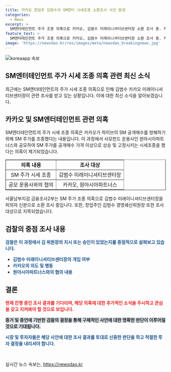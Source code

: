 ```yaml
---
title: 카카오 창업주 김범수의 SM엔터 시세조종 소환조사 사건 발생
categories:
  - News
excerpt: >
  SM엔터테인먼트 주가 조종 의혹으로 카카오, 김범수 미래이니셔티브센터장 소환 조사 중. 카카오는 SM 공개매수 방해를 위해 시세 조종 의혹. 검찰, 김범수의 관여 여부 중점 조사 중.
feature_text: >
  SM엔터테인먼트 주가 조종 의혹으로 카카오, 김범수 미래이니셔티브센터장 소환 조사 중. 카카오는 SM 공개매수 방해를 위해 시세 조종 의혹. 검찰, 김범수의 관여 여부 중점 조사 중.
image: 'https://newsdao.kr/res/images/meta/newsdao_breakingnews.jpg'
---
```


<p><img src="https://newsdao.kr/res/images/meta/newsdao_breakingnews.jpg" alt="koreaapp 속보" /></p>

<h2>SM엔터테인먼트 주가 시세 조종 의혹 관련 최신 소식</h2>

<p data-ke-size="size16">최근에는 SM엔터테인먼트의 주가 시세 조종 의혹으로 인해 김범수 카카오 미래이니셔티브센터장이 관련 조사를 받고 있는 상황입니다. 이에 대한 최신 소식을 알아보겠습니다.</p>

<h2 data-ke-size="size26">카카오 및 SM엔터테인먼트 관련 의혹</h2>

<p data-ke-size="size16">
    SM엔터테인먼트의 주가 시세 조종 의혹은 카카오가 하이브의 SM 공개매수를 방해하기 위해 SM 주가를 조종했다는 내용입니다. 
    이 과정에서 사모펀드 운용사인 원아시아파트너스와 공모하여 SM 주가를 공개매수 가격 이상으로 상승 및 고정시키는 시세조종을 했다는 의혹이 제기되었습니다.
</p>

<table style="width: 100%;" border="1">
    <tbody>
        <tr>
            <td style="text-align: center; height: 17px;"><b>의혹 내용</b></td>
            <td style="text-align: center; height: 17px;"><b>조사 대상</b></td>
        </tr>
        <tr>
            <td style="text-align: center; height: 17px;">SM 주가 시세 조종</td>
            <td style="text-align: center; height: 17px;">김범수 미래이니셔티브센터장</td>
        </tr>
        <tr>
            <td style="text-align: center; height: 17px;">공모 운용사와의 협의</td>
            <td style="text-align: center; height: 17px;">카카오, 원아시아파트너스</td>
        </tr>
    </tbody>
</table>

<p data-ke-size="size16">서울남부지검 금융조사2부는 SM 주가 조종 의혹으로 김범수 미래이니셔티브센터장을 피의자 신분으로 소환 조사 중입니다. 또한, 창업주인 김범수 경영쇄신위원장 또한 조사 대상으로 지목되었습니다.</p>

<h2 data-ke-size="size26">검찰의 중점 조사 내용</h2>

<p data-ke-size="size16"><b><span style="color: #1a5490;">검찰은 이 과정에서 김 위원장의 지시 또는 승인이 있었는지를 중점적으로 살펴보고 있습니다.</span></b></p>

<ul>
    <li><b><span style="color: #1a5490;">김범수 미래이니셔티브센터장의 개입 여부</span></b></li>
    <li><b><span style="color: #1a5490;">카카오의 의도 및 행동</span></b></li>
    <li><b><span style="color: #1a5490;">원아시아파트너스와의 협의 내용</span></b></li>
</ul>

<h2 data-ke-size="size26">결론</h2>

<p data-ke-size="size16"><b><span style="color: #ee2323;">현재 진행 중인 조사 결과를 기다리며, 해당 의혹에 대한 추가적인 소식을 주시하고 관심을 갖고 지켜봐야 할 것으로 보입니다.</span></b></p>

<p data-ke-size="size16"><b><span style="background-color: #21538527;">증거 및 증언에 기반한 검찰의 결정을 통해 구체적인 사안에 대한 명확한 판단이 이루어질 것으로 기대됩니다.</span></b></p>

<p data-ke-size="size16"><b><span style="color: #1a5490;">시장 및 투자자들은 해당 사안에 대한 조사 결과를 토대로 신중한 판단을 하고 적절한 투자 결정을 내리셔야 합니다.</span></b></p>

<p data-ke-size="size16">&nbsp;</p>
실시간 뉴스 속보는, <a href="https://newsdao.kr" rel="dofollow">https://newsdao.kr</a>



